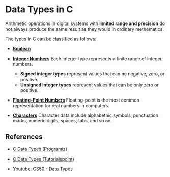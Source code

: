 # Data Types in C

Arithmetic operations in digital systems with **limited range and precision** do not always produce 
the same result as they would in ordinary methematics.

The types in C can be classified as follows:

* [**Boolean**](https://github.com/teiniker/teiniker-lectures-computerscience/tree/master/c-basics/types-operators-expressions/types/boolean)


* [**Integer Numbers**]((https://github.com/teiniker/teiniker-lectures-computerscience/tree/master/c-basics/types-operators-expressions/types/integer))
    Each integer type represents a finite range of integer numbers. 
    * **Signed integer types** represent values that can ne negative, zero, or positive.
    * **Unsigned integer types** represent values that can be only zero or positive.

* [**Floating-Point Numbers**](https://github.com/teiniker/teiniker-lectures-computerscience/tree/master/c-basics/types-operators-expressions/types/floating-point)
    Floating-point is the most common representation for real numbers in computers.

* [**Characters**](https://github.com/teiniker/teiniker-lectures-computerscience/tree/master/c-basics/types-operators-expressions/types/character)
    Character data include alphabethic symbols, punctuation marks, numeric digits, spaces, tabs, and so on.


## References

* [C Data Types (Programiz)](https://www.programiz.com/c-programming/c-data-types)

* [C Data Types (Tutorialspoint)](https://www.tutorialspoint.com/cprogramming/c_data_types.htm)

* [Youtube: CS50 - Data Types](https://youtu.be/Fc9htmvVZ9U)

